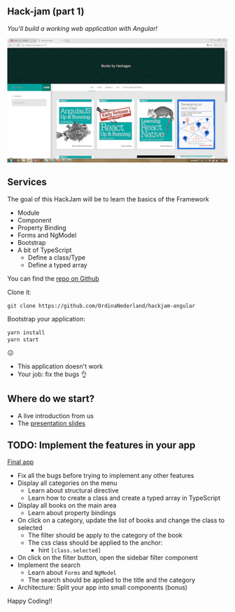 ## Hack-jam (part 1)

*You'll build a working web application with Angular!*

![logo](images/part1/result.png)


## Services
The goal of this  HackJam will be to learn the basics of the Framework
- Module
- Component
- Property Binding
- Forms and NgModel
- Bootstrap
- A bit of TypeScript
    - Define a class/Type
    - Define a typed array

You can find the [repo on Github](https://github.com/OrdinaNederland/hackjam-angular)

Clone it: 

```
git clone https://github.com/OrdinaNederland/hackjam-angular
```

Bootstrap your application: 

```
yarn install
yarn start
```

:confounded:

- This application doesn't work 
- Your job: fix the bugs :ok_hand:


##  Where do we start?

- A live introduction from us
- The [presentation slides](https://ordinanederland.github.io/hackjam-angular)


## TODO: Implement the features in your app

[Final app](http://hackjam.hackages.io)

 - Fix all the bugs before trying to implement any other features
 - Display all categories on the menu
    - Learn about structural directive
    - Learn how to create a class and create a typed array in TypeScript
 - Display all books on the main area
    - Learn about property bindings
 - On click on a category, update the list of books and change the class to selected
    - The filter should be apply to the category of the book
    - The css class should be applied to the anchor:
      - hint `[class.selected]`
 - On click on the filter button, open the sidebar filter component
 - Implement the search
    - Learn about `Forms` and `NgModel`
    - The search should be applied to the title and the category
- Architecture: Split your app into small components (bonus)

Happy Coding!!

